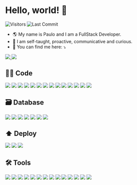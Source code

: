 # Hello, world! 🤟
<img
  alt="Visitors"
  src="https://komarev.com/ghpvc/?username=henriquemarioto&style=flat&labelColor=black&logo=github&label=PROFILE+VIEWS&color=blue"
/>
<img
  alt="Last Commit"
  src="https://img.shields.io/github/last-commit/henriquemarioto/henriquemarioto?logo=markdown&label=LAST+UPDATE&color=blue&style=flat"
/>

<ul>
  <li>🌎 My name is Paulo and I am a FullStack Developer.</li>
  <li>🧬 I am self-taught, proactive, communicative and curious.</li>
  <li>📧 You can find me here: ⤵️</li>
</ul>

<div>
  <a href="https://www.linkedin.com/in/paulo-marioto/" target="_blank">
    <img
      src="https://img.shields.io/badge/-LinkedIn-%230077B5?style=for-the-badge&logo=linkedin&logoColor=white"
      target="_blank"
    />
  </a>
  <a href="https://portfolio-marioto.vercel.app/" target="_blank">
    <img
      src="https://img.shields.io/badge/Portfolio-FF5722?style=for-the-badge&logo=todoist&logoColor=white"
      target="_blank"
    />
  </a>
</div>

<div>
  <h2>👨‍💻 Code</h2>
  <img
    src="https://img.shields.io/badge/-html-E34F26?logo=html5&logoColor=white&style=for-the-badge"
  />
  <img
    src="https://img.shields.io/badge/-css-1572B6?logo=css3&logoColor=white&style=for-the-badge"
  />
  <img
    src="https://img.shields.io/badge/-javascript-F7DF1E?logo=javascript&logoColor=white&style=for-the-badge"
  />
  <img
    src="https://img.shields.io/badge/-typescrypt-3178C6?logo=typescript&logoColor=white&style=for-the-badge"
  />
  <img
    src="https://img.shields.io/badge/-nodejs-339933?logo=node.js&logoColor=white&style=for-the-badge"
  />
  <img
    src="https://img.shields.io/badge/-reactjs-61DAFB?logo=react&logoColor=white&style=for-the-badge"
  />
  <img
    src="https://img.shields.io/badge/vite-a84fff?style=for-the-badge&logo=vite&logoColor=ffd52d"
  />
  <img
    src="https://img.shields.io/badge/-next.js-000000?logo=next.js&logoColor=white&style=for-the-badge"
  />
  <img
    src="https://img.shields.io/badge/-styled components-DB7093?logo=styled-components&logoColor=white&style=for-the-badge"
  />
  <img
    src="https://img.shields.io/badge/tailwindcss-%2338B2AC.svg?style=for-the-badge&logo=tailwind-css&logoColor=white"
  />
  <img
    src="https://img.shields.io/badge/-express-000000?logo=express&logoColor=white&style=for-the-badge"
  />
  <img
    src="https://img.shields.io/badge/nestjs-%23E0234E.svg?style=for-the-badge&logo=nestjs&logoColor=white"
  />
  <img
    src="https://img.shields.io/badge/-jest-C21325?logo=jest&logoColor=white&style=for-the-badge"
  />
  <img
    src="https://img.shields.io/badge/-jwt-000000?logo=JSON Web Tokens&logoColor=white&style=for-the-badge"
  />

  <h2>🗃️ Database</h2>
  <img
    src="https://img.shields.io/badge/MySQL-00000F?style=for-the-badge&logo=mysql&logoColor=white"
  />
  <img
    src="https://img.shields.io/badge/-postgresql-4169E1?logo=postgresql&logoColor=white&style=for-the-badge"
  />
  <img
    src="https://img.shields.io/badge/MongoDB-%234ea94b.svg?style=for-the-badge&logo=mongodb&logoColor=white"
  />
  <img
    src="https://img.shields.io/badge/redis-%23DD0031.svg?style=for-the-badge&logo=redis&logoColor=white"
  />
  <img
    src="https://img.shields.io/badge/-typeorm-FE0902?logo=typeorm&logoColor=white&style=for-the-badge"
  />
  <img
    src="https://img.shields.io/badge/-sequelize-02AFEF?logo=sequelize&logoColor=white&style=for-the-badge"
  />
  <img
    src="https://img.shields.io/badge/-prisma-090A15?logo=prisma&logoColor=white&style=for-the-badge"
  />

  <h2>⬆️ Deploy</h2>
  <img
    src="https://img.shields.io/badge/GoogleCloud-%234285F4.svg?style=for-the-badge&logo=google-cloud&logoColor=white"
  />
  <img
    src="https://img.shields.io/badge/-vercel-000000?logo=vercel&logoColor=white&style=for-the-badge"
  />
  <img
    src="https://img.shields.io/badge/-heroku-430098?logo=heroku&logoColor=white&style=for-the-badge"
  />

  <h2>🛠️ Tools</h2>
  
  <img
    src="https://img.shields.io/badge/-git-F05032?logo=git&logoColor=white&style=for-the-badge"
  />
  <img
    src="https://img.shields.io/badge/-npm-CB3837?logo=npm&logoColor=white&style=for-the-badge"
  />
  <img
    src="https://img.shields.io/badge/-yarn-2C8EBB?logo=yarn&logoColor=white&style=for-the-badge"
  />
  <img
    src="https://img.shields.io/badge/-docker-2496ED?logo=docker&logoColor=white&style=for-the-badge"
  />
  <img
    src="https://img.shields.io/badge/-vscode-007ACC?logo=Visual Studio Code&logoColor=white&style=for-the-badge"
  />
  <img
    src="https://img.shields.io/badge/Postman-FF6C37.svg?style=for-the-badge&logo=Postman&logoColor=white"
  />
  <img
    src="https://img.shields.io/badge/-insomnia-4000BF?logo=insomnia&logoColor=white&style=for-the-badge"
  />
  <img
    src="https://img.shields.io/badge/-notion-000000?logo=notion&logoColor=white&style=for-the-badge"
  />
  <img
    src="https://img.shields.io/badge/-figma-F24E1E?logo=figma&logoColor=white&style=for-the-badge"
  />
  <img
    src="https://img.shields.io/badge/-trello-0052CC?logo=trello&logoColor=white&style=for-the-badge"
  />
  <img
    src="https://img.shields.io/badge/-azure-004088?logo=azure&logoColor=white&style=for-the-badge"
  />
  <img
    src="https://img.shields.io/badge/-jira-1868DB?logo=jira&logoColor=white&style=for-the-badge"
  />
  <img
    src="https://img.shields.io/badge/Ubuntu-35495E?style=for-the-badge&logo=ubuntu&logoColor=2CA5E0"
  />
  <img
    src="https://img.shields.io/badge/Windows-000?style=for-the-badge&logo=windows&logoColor=2CA5E0"
  />
</div>
